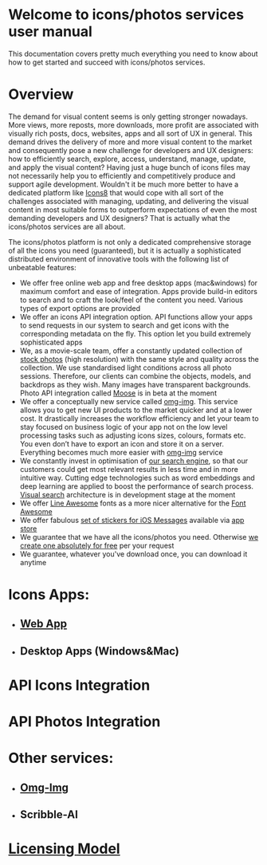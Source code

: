 # Welcome to icons/photos  services user manual
This documentation covers pretty much everything you need to know about how to get started and succeed with icons/photos services.
# Overview
The demand for visual content seems is only getting stronger nowadays. More views, more reposts, more downloads, more profit are associated with visually rich posts, docs, websites, apps and all sort of UX in general. This demand drives the delivery of more and more visual content to the market and consequently pose a new challenge for developers and UX designers: how to efficiently search, explore, access, understand, manage, update,  and apply the visual content? Having just a huge bunch of icons files may not necessarily help you to efficiently and competitively produce and support agile development. Wouldn't it be much more better to have a dedicated platform like [Icons8](https://icons8.com/) that would cope with all sort of the challenges associated with managing, updating, and delivering the visual content in most suitable forms to outperform expectations of even the most demanding developers and UX designers? That is actually what the icons/photos services are all about. 

The icons/photos platform is not only a dedicated comprehensive storage of all the icons you need (guaranteed), but it is actually a sophisticated distributed environment of innovative tools with the following list of unbeatable features:
 - We offer free online web app and free desktop apps (mac&windows) for maximum comfort and ease of integration. Apps provide build-in editors to search and to craft the look/feel of the content you need. Various types of export options are provided
 - We offer an icons API integration option. API functions allow your apps to send requests in our system to search and get icons with the corresponding metadata on the fly. This option let you build extremely sophisticated apps
 - We, as a movie-scale team, offer a constantly updated collection of [stock photos](https://photos.icons8.com/) (high resolution) with the same style and quality across the collection. We use standardised light conditions across all photo sessions. Therefore, our clients can combine the objects, models, and backdrops as they wish. Many images have transparent backgrounds. Photo API integration called [Moose](https://photos.icons8.com/api/v1/documentation) is in beta at the moment
 - We offer a conceptually new service called [omg-img](http://img.icons8.com/). This service allows you to get new UI products to the market quicker and at a lower cost. It drastically increases the workflow efficiency and let your team to stay focused on business logic of your app not on the low level processing tasks such as adjusting icons sizes, colours, formats etc. You even don’t have to export an icon and store it on a server. Everything becomes much more easier with [omg-img](http://img.icons8.com/) service
 - We constantly invest in optimisation of [our search engine](https://icons8.com/icon/new-icons/all), so that our customers could get most relevant results in less time and in more intuitive way. Cutting edge technologies such as word embeddings and deep learning are applied to boost the performance of search process. [Visual search](http://ai.icons8.com/Scribble/Search) architecture is in development stage at the moment
 - We offer [Line Awesome](https://icons8.com/line-awesome) fonts as a more nicer alternative for the [Font Awesome](https://iconpharm.com/web-app/category/all/font-awesome) 
 - We offer fabulous [set of stickers for iOS Messages](https://icons8.com/imessage/) available via [app store](https://itunes.apple.com/app/id1159302973) 
 - We guarantee that we have all the icons/photos you need. Otherwise [we create one absolutely for free](https://icons8.com/request-icon/free/hot) per your request
 - We guarantee, whatever you've download once, you can download it anytime
# Icons Apps:
- ## [Web App](https://github.com/visualpharm/icons-docs/blob/master/docs/web_app.md)
- ## Desktop Apps (Windows&Mac) 
# API Icons Integration
# API Photos Integration
# Other services:
- ## [Omg-Img](https://github.com/visualpharm/icons-docs/blob/master/docs/omg_img.md)
- ## Scribble-AI
# [Licensing Model](https://github.com/visualpharm/icons-docs/blob/master/docs/licensing_model.md)


